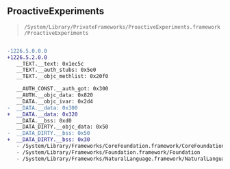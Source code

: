 ## ProactiveExperiments

> `/System/Library/PrivateFrameworks/ProactiveExperiments.framework/ProactiveExperiments`

```diff

-1226.5.0.0.0
+1226.5.2.0.0
   __TEXT.__text: 0x1ec5c
   __TEXT.__auth_stubs: 0x5e0
   __TEXT.__objc_methlist: 0x20f0

   __AUTH_CONST.__auth_got: 0x300
   __AUTH.__objc_data: 0x820
   __DATA.__objc_ivar: 0x2d4
-  __DATA.__data: 0x300
+  __DATA.__data: 0x320
   __DATA.__bss: 0xd0
   __DATA_DIRTY.__objc_data: 0x50
-  __DATA_DIRTY.__bss: 0x50
+  __DATA_DIRTY.__bss: 0x30
   - /System/Library/Frameworks/CoreFoundation.framework/CoreFoundation
   - /System/Library/Frameworks/Foundation.framework/Foundation
   - /System/Library/Frameworks/NaturalLanguage.framework/NaturalLanguage

```
